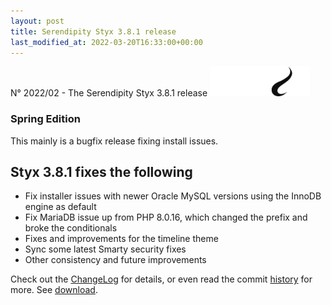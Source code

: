 ```yaml
---
layout: post
title: Serendipity Styx 3.8.1 release
last_modified_at: 2022-03-20T16:33:00+00:00
---
```


N° 2022/02 - The Serendipity Styx 3.8.1 release <img class="php8" src="/i/b/logo_php8_1.svg" alt="php8.1" width="160" height="48">

### Spring Edition

This mainly is a bugfix release fixing install issues.

## Styx 3.8.1 fixes the following

  - Fix installer issues with newer Oracle MySQL versions using the InnoDB engine as default
  - Fix MariaDB issue up from PHP 8.0.16, which changed the prefix and broke the conditionals
  - Fixes and improvements for the timeline theme
  - Sync some latest Smarty security fixes
  - Other consistency and future improvements

Check out the [ChangeLog](https://github.com/ophian/styx/blob/3.8.1/docs/NEWS) for details, or even read the commit [history](https://github.com/ophian/styx/commits/3.8.1) for more. See [download](https://github.com/ophian/styx/releases/tag/3.8.1).
